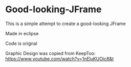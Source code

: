 # Good-looking-JFrame
This is a simple attempt to create a good-looking JFrame

Made in eclipse

Code is orignal

Graphic Design was copied from KeepToo: https://www.youtube.com/watch?v=1nEluKUOic8&t
